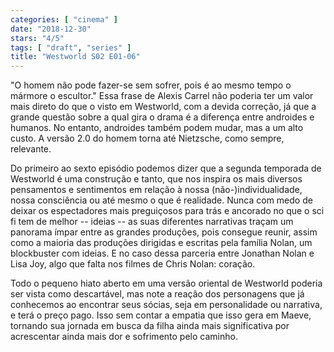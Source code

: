 ```yaml
---
categories: [ "cinema" ]
date: "2018-12-30"
stars: "4/5"
tags: [ "draft", "series" ]
title: "Westworld S02 E01-06"
---
```

"O homem não pode fazer-se sem sofrer, pois é ao mesmo tempo o
mármore o escultor." Essa frase de Alexis Carrel não poderia ter um
valor mais direto do que o visto em Westworld, com a devida correção,
já que a grande questão sobre a qual gira o drama é a diferença
entre androides e humanos. No entanto, androides também podem mudar,
mas a um alto custo. A versão 2.0 do homem torna até Nietzsche, como
sempre, relevante.

Do primeiro ao sexto episódio podemos dizer que a segunda temporada de
Westworld é uma construção e tanto, que nos inspira os mais diversos
pensamentos e sentimentos em relação à nossa (não-)individualidade,
nossa consciência ou até mesmo o que é realidade. Nunca com medo de
deixar os espectadores mais preguiçosos para trás e ancorado no que o
sci fi tem de melhor -- ideias -- as suas diferentes narrativas traçam
um panorama ímpar entre as grandes produções, pois consegue reunir,
assim como a maioria das produções dirigidas e escritas pela família
Nolan, um blockbuster com ideias. E no caso dessa parceria entre Jonathan
Nolan e Lisa Joy, algo que falta nos filmes de Chris Nolan: coração.

Todo o pequeno hiato aberto em uma versão oriental de Westworld poderia
ser vista como descartável, mas note a reação dos personagens que já
conhecemos ao encontrar seus sócias, seja em personalidade ou narrativa,
e terá o preço pago. Isso sem contar a empatia que isso gera em Maeve,
tornando sua jornada em busca da filha ainda mais significativa por
acrescentar ainda mais dor e sofrimento pelo caminho.
